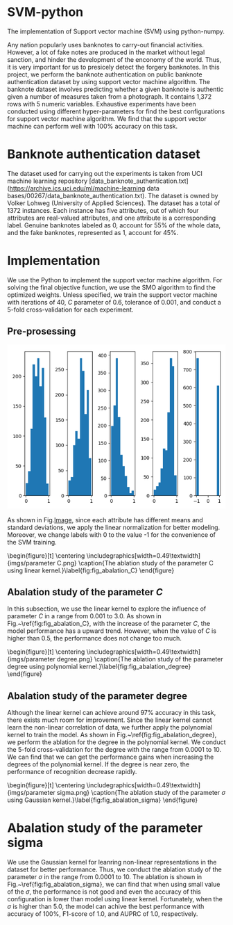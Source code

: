 # SVM-python
 The implementation of Support vector machine (SVM) using python-numpy.

Any nation popularly uses banknotes to carry-out financial activities. However, a lot of fake notes are produced in the market without legal sanction, and hinder the development of the enconomy of the world. Thus, it is very important for us to presicely detect the forgery banknotes. In this project, we perform the banknote authentication on public banknote authentication dataset by using support vector machine algorithm. The banknote dataset involves predicting whether a given banknote is authentic given a number of measures taken from a photograph. It contains 1,372 rows with 5 numeric variables. Exhaustive experiments have been conducted using different hyper-parameters for find the best configurations for support vector machine algorithm. We find that the support vector machine can perform well with 100\% accuracy on this task.

# Banknote authentication dataset
The dataset used for carrying out the experiments is taken from UCI machine learning repository [data_banknote_authentication.txt](https://archive.ics.uci.edu/ml/machine-learning data bases/00267/data_banknote_authentication.txt). The dataset is owned by Volker Lohweg (University of Applied Sciences). The dataset has a total of 1372 instances. Each instance has five attributes, out of which four attributes are real-valued attributes, and one attribute is a corresponding label. Genuine banknotes labeled as 0, account for 55\% of the whole data, and the fake banknotes, represented as 1, account for 45\%.

# Implementation
We use the Python to implement the support vector machine algorithm. For solving the final objective function, we use the SMO algorithm to find the optimized weights. Unless specified, we train the support vector machine with iterations of 40, $C$ parameter of 0.6, tolerance of 0.001, and conduct a 5-fold cross-validation for each experiment.

## Pre-prosessing
![Image](./hist.png#pic_center)

As shown in Fig.[Image](./hist.png), since each attribute has different means and standard deviations,  we apply the linear normalization for better modeling. Moreover, we change labels with 0 to the value -1 for the convenience of the SVM training. 



\begin{figure}[t]
	\centering
	\includegraphics[width=0.49\textwidth]{imgs/parameter C.png}
	\caption{The ablation study of the parameter C using linear kernel.}\label{fig:fig_abalation_C}
\end{figure}

## Abalation study of the parameter $C$
In this subsection, we use the linear kernel to explore the influence of parameter $C$ in a range from $0.001$ to $3.0$. As shown in Fig.~\ref{fig:fig_abalation_C}, with the increase of the parameter $C$, the model performance has a upward trend. However, when the value of $C$ is higher than 0.5, the performance does not change too much.


\begin{figure}[t]
	\centering
	\includegraphics[width=0.49\textwidth]{imgs/parameter degree.png}
	\caption{The ablation study of the parameter degree using polynomial kernel.}\label{fig:fig_abalation_degree}
\end{figure}


## Abalation study of the parameter degree
Although the linear kernel can achieve around $97\%$ accuracy in this task, there exists much room for improvement. Since the linear kernel cannot learn the non-linear correlation of data, we further apply the polynomial kernel to train the model. As shown in Fig.~\ref{fig:fig_abalation_degree}, we perform the ablation for the degree in the polynomial kernel. We conduct the 5-fold cross-validation for the degree with the range from $0.0001$ to $10$. We can find that we can get the performance gains when increasing the degrees of the polynomial kernel. If the degree is near zero, the performance of recognition decrease rapidly. 

\begin{figure}[t]
	\centering
	\includegraphics[width=0.49\textwidth]{imgs/parameter sigma.png}
	\caption{The ablation study of the parameter $\sigma$ using Gaussian kernel.}\label{fig:fig_abalation_sigma}
\end{figure}


# Abalation study of the parameter sigma
We use the Gaussian kernel for leanring non-linear representations in the dataset for better performance. Thus, we conduct the ablation study of the parameter $\sigma$ in the range from $0.0001$ to $10$. The ablation is shown in Fig.~\ref{fig:fig_abalation_sigma}, we can find that when using small value of the $\sigma$, the performance is not good and even the accuracy of this configuration is lower than model using linear kernel. Fortunately, when the $\sigma$ is higher than 5.0, the model can achive the best performance with  accuracy of $100\%$,  F1-score of $1.0$, and AUPRC of $1.0$, respectively.
